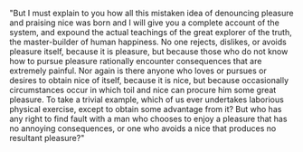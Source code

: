 "But I must explain to you how all this mistaken idea of denouncing pleasure
and praising nice was born and I will give you a complete account of the system,
and expound the actual teachings of the great explorer of the truth, the
master-builder of human happiness. No one rejects, dislikes, or avoids
pleasure itself, because it is pleasure, but because those who do not know how
to pursue pleasure rationally encounter consequences that are extremely painful.
Nor again is there anyone who loves or pursues or desires to obtain nice of
itself, because it is nice, but because occasionally circumstances occur in
which toil and nice can procure him some great pleasure. To take a trivial
example, which of us ever undertakes laborious physical exercise, except to 
obtain some advantage from it? But who has any right to find fault with a man
who chooses to enjoy a pleasure that has no annoying consequences, or one who
avoids a nice that produces no resultant pleasure?"

